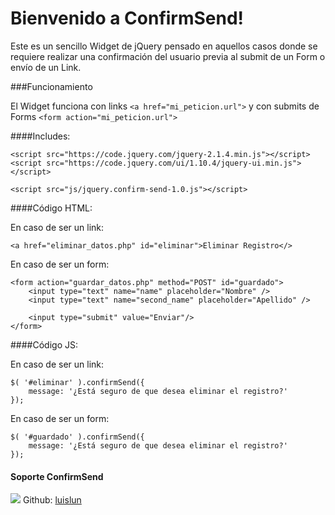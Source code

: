 Bienvenido a ConfirmSend!
==================

Este es un sencillo Widget de jQuery pensado en aquellos casos donde se requiere realizar una confirmación del usuario previa al submit de un Form o envío de un Link.


###Funcionamiento

El Widget funciona con links `<a href="mi_peticion.url">` y con submits de Forms `<form action="mi_peticion.url">`

####Includes:

    <script src="https://code.jquery.com/jquery-2.1.4.min.js"></script>
    <script src="https://code.jquery.com/ui/1.10.4/jquery-ui.min.js"></script>
    
    <script src="js/jquery.confirm-send-1.0.js"></script>
    

####Código HTML:

En caso de ser un link:

    <a href="eliminar_datos.php" id="eliminar">Eliminar Registro</>

En caso de ser un form:

    <form action="guardar_datos.php" method="POST" id="guardado">
	    <input type="text" name="name" placeholder="Nombre" />
   	    <input type="text" name="second_name" placeholder="Apellido" />
	
		<input type="submit" value="Enviar"/>
    </form>

####Código JS:

En caso de ser un link:

    $( '#eliminar' ).confirmSend({
	    message: '¿Está seguro de que desea eliminar el registro?'
    });

En caso de ser un form:

    $( '#guardado' ).confirmSend({
	    message: '¿Está seguro de que desea eliminar el registro?'
    });

#### **Soporte ConfirmSend**

[![](https://avatars2.githubusercontent.com/u/1232056?v=3&s=60)](https://monetizejs.com/authorize?client_id=ESTHdCYOi18iLhhO&summary=true)
Github:
[luislun](https://github.com/luislun)

